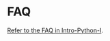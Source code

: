 # FAQ

[Refer to the FAQ in Intro-Python-I](https://github.com/BloomInstituteOfTechnology/Intro-Python-I/blob/master/FAQ.md).
